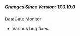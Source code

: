 ﻿<h5 id="SinceVersion">Changes Since Version: 17.0.19.0</h5>

<span class="changeNoteHeading">DataGate Monitor</span>
<ul>
    <li>Various bug fixes.</li>
</ul>